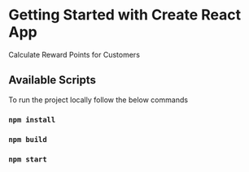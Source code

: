 # Getting Started with Create React App

Calculate Reward Points for Customers

## Available Scripts

To run the project locally follow the below commands

### `npm install`

### `npm build`

### `npm start`
